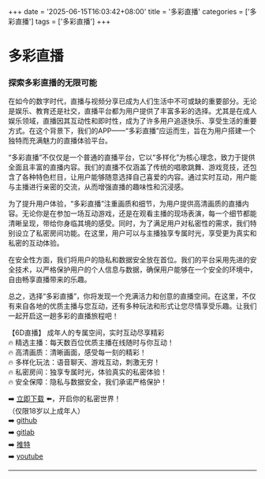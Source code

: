 +++
date = '2025-06-15T16:03:42+08:00'
title = '多彩直播'
categories = ['多彩直播']
tags = ['多彩直播']
+++

# 多彩直播

### 探索多彩直播的无限可能

在如今的数字时代，直播与视频分享已成为人们生活中不可或缺的重要部分。无论是娱乐、教育还是社交，直播平台都为用户提供了丰富多彩的选择。尤其是在成人娱乐领域，直播因其互动性和即时性，成为了许多用户追逐快乐、享受生活的重要方式。在这个背景下，我们的APP——“多彩直播”应运而生，旨在为用户搭建一个独特而充满魅力的直播体验平台。

“多彩直播”不仅仅是一个普通的直播平台，它以“多样化”为核心理念，致力于提供全面且丰富的直播内容。我们的直播不仅涵盖了传统的唱歌跳舞、游戏竞技，还包含了各种特色栏目，让用户能够随意选择自己喜爱的内容。通过实时互动，用户能与主播进行亲密的交流，从而增强直播的趣味性和沉浸感。

为了提升用户体验，“多彩直播”注重画质和细节，为用户提供高清画质的直播内容。无论你是在参加一场互动游戏，还是在观看主播的现场表演，每一个细节都能清晰呈现，带给你身临其境的感受。同时，为了满足用户对私密性的需求，我们特别设立了私密房间功能。在这里，用户可以与主播独享专属时光，享受更为真实和私密的互动体验。

在安全性方面，我们将用户的隐私和数据安全放在首位。我们的平台采用先进的安全技术，以严格保护用户的个人信息与数据，确保用户能够在一个安全的环境中，自由畅享直播带来的乐趣。

总之，选择“多彩直播”，你将发现一个充满活力和创意的直播空间。在这里，不仅有来自各地的优质主播与您互动，还有多种玩法和形式让您尽情享受乐趣。让我们一起开启这一趟多彩的直播旅程吧！

【6D直播】
成年人的专属空间，实时互动尽享精彩  
🔥 精选主播：每天数百位优质主播在线随时与你互动！  
🔥 高清画质：清晰画面，感受每一刻的精彩！  
🔥 多样化玩法：语音聊天、游戏互动，刺激无穷！  
🔥 私密房间：独享专属时光，体验真实的私密体验！  
🔥 安全保障：隐私与数据安全，我们承诺严格保护！  

➡️ [立即下载](https://down123.s3.ap-east-1.amazonaws.com/down/down.html?channelCode=blog) ⬅️，开启你的私密世界！  
（仅限18岁以上成年人）  
➡️ [github](https://aldult-live.github.io/)  
➡️ [gitlab](https://seo-09598d.gitlab.io/)  
➡️ [推特](https://x.com/wegame33)  
➡️ [youtube](https://www.youtube.com/@6Dlive)  

---
